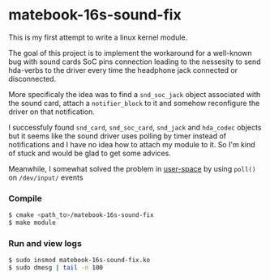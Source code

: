 # matebook-16s-sound-fix

This is my first attempt to write a linux kernel module.

The goal of this project is to implement the workaround for a well-known bug 
with sound cards SoC pins connection leading to the nessesity to send hda-verbs 
to the driver every time the headphone jack connected or disconnected.

More specificaly the idea was to find a `snd_soc_jack` object associated with 
the sound card, attach a `notifier_block` to it and somehow reconfigure the 
driver on that notification.

I successfuly found `snd_card`, `snd_soc_card`, `snd_jack` and `hda_codec` 
objects but it seems like the sound driver uses polling by timer instead of 
notifications and I have no idea how to attach my module to it. So I'm
kind of stuck and would be glad to get some advices.

Meanwhile, I somewhat solved the problem in 
[user-space](https://github.com/AlxndrMkrv/matebook-16s-jack-daemon) by using
`poll()` on `/dev/input/` events

### Compile

``` bash
$ cmake <path_to>/matebook-16s-sound-fix
$ make module
```

### Run and view logs

``` bash
$ sudo insmod matebook-16s-sound-fix.ko
$ sudo dmesg | tail -n 100
```

